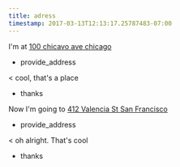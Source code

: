 ```yaml
---
title: adress
timestamp: 2017-03-13T12:13:17.25787483-07:00
---
```


I'm at [100 chicavo ave chicago](location/address)
* provide_address

< cool, that's a place
* thanks

Now I'm going to [412 Valencia St San Francisco](location/address)
* provide_address

< oh alright. That's cool
* thanks
